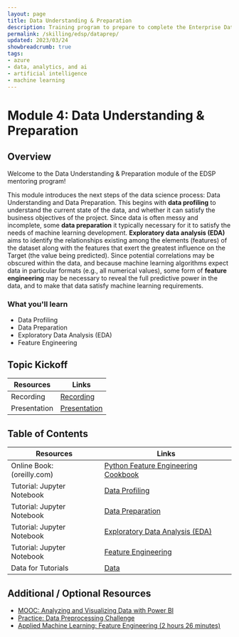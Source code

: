 ```yaml
---
layout: page
title: Data Understanding & Preparation
description: Training program to prepare to complete the Enterprise Data Science Challenge.
permalink: /skilling/edsp/dataprep/
updated: 2023/03/24
showbreadcrumb: true
tags: 
- azure
- data, analytics, and ai
- artificial intelligence
- machine learning
---
```


# Module 4: Data Understanding & Preparation

## Overview

Welcome to the Data Understanding & Preparation module of the EDSP mentoring program!

This module introduces the next steps of the data science process: Data Understanding and Data Preparation. This begins with 
**data profiling** to understand the current state of the data, and whether it can satisfy the business objectives of the 
project. Since data is often messy and incomplete, some **data preparation** it typically necessary for it to satisfy the 
needs of machine learning development. **Exploratory data analysis (EDA)** aims to identify the relationships existing among 
the elements (features) of the dataset along with the features that exert the greatest influence on the Target (the value being 
predicted). Since potential correlations may be obscured within the data, and because machine learning algorithms expect data
in particular formats (e.g., all numerical values), some form of **feature engineering** may be necessary to reveal the full
predictive power in the data, and to make that data satisfy machine learning requirements.   

### What you'll learn

- Data Profiling
- Data Preparation
- Exploratory Data Analysis (EDA)
- Feature Engineering


## Topic Kickoff

| Resources          | Links                            |
|-------------------|----------------------------------|
| Recording    |  [Recording](https://msuspartners.eventbuilder.com/event/70075?source=EDSPTraining)  |
| Presentation        |  [Presentation](./Presentations) |


## Table of Contents 

| Resources          | Links                            |
|----------------------------|----------------------------------|
| Online Book: (oreilly.com) | [Python Feature Engineering Cookbook](https://learning.oreilly.com/library/view/python-feature-engineering/9781789806311/?sso_link=yes&sso_link_from=Microsoft-Prod)
| Tutorial: Jupyter Notebook | [Data Profiling](01-Data-Profiling.ipynb) |
| Tutorial: Jupyter Notebook | [Data Preparation](02-Data-Preparation.ipynb) |
| Tutorial: Jupyter Notebook | [Exploratory Data Analysis (EDA)](03-Exploratory-Data-Analysis.ipynb) |
| Tutorial: Jupyter Notebook | [Feature Engineering](04-Feature-Engineering.ipynb) |
| Data for Tutorials | [Data](./Data) |

## Additional / Optional Resources

- [MOOC: Analyzing and Visualizing Data with Power BI](https://learning.edx.org/course/course-v1:Microsoft+DAT207x+4T2017/home)
- [Practice: Data Preprocessing Challenge](https://learning.oreilly.com/scenarios/data-preprocessing-start/9781098116019)
- [Applied Machine Learning: Feature Engineering (2 hours 26 minutes)](https://www.linkedin.com/learning-login/share?account=3322&forceAccount=false&redirect=https%3A%2F%2Fwww.linkedin.com%2Flearning%2Fapplied-machine-learning-feature-engineering%3Ftrk%3Dshare_ent_url%26shareId%3DzcvFA8hzSgqYo28w5Mrz0w%253D%253D)